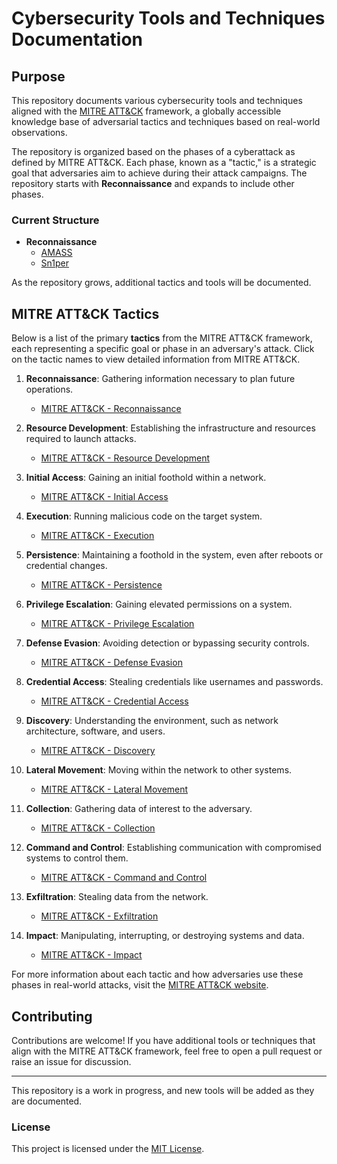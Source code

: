 # Cybersecurity Tools and Techniques Documentation

## Purpose
This repository documents various cybersecurity tools and techniques aligned with the [MITRE ATT&CK](https://attack.mitre.org/) framework, a globally accessible knowledge base of adversarial tactics and techniques based on real-world observations.

The repository is organized based on the phases of a cyberattack as defined by MITRE ATT&CK. Each phase, known as a "tactic," is a strategic goal that adversaries aim to achieve during their attack campaigns. The repository starts with **Reconnaissance** and expands to include other phases.

### Current Structure

- **Reconnaissance**
  - [AMASS](./Reconnaissance/AMASS.md)
  - [Sn1per](./Reconnaissance/Sn1per.md)

As the repository grows, additional tactics and tools will be documented.

## MITRE ATT&CK Tactics

Below is a list of the primary **tactics** from the MITRE ATT&CK framework, each representing a specific goal or phase in an adversary's attack. Click on the tactic names to view detailed information from MITRE ATT&CK.

1. **Reconnaissance**: Gathering information necessary to plan future operations.
   - [MITRE ATT&CK - Reconnaissance](https://attack.mitre.org/tactics/TA0043/)

2. **Resource Development**: Establishing the infrastructure and resources required to launch attacks.
   - [MITRE ATT&CK - Resource Development](https://attack.mitre.org/tactics/TA0042/)

3. **Initial Access**: Gaining an initial foothold within a network.
   - [MITRE ATT&CK - Initial Access](https://attack.mitre.org/tactics/TA0001/)

4. **Execution**: Running malicious code on the target system.
   - [MITRE ATT&CK - Execution](https://attack.mitre.org/tactics/TA0002/)

5. **Persistence**: Maintaining a foothold in the system, even after reboots or credential changes.
   - [MITRE ATT&CK - Persistence](https://attack.mitre.org/tactics/TA0003/)

6. **Privilege Escalation**: Gaining elevated permissions on a system.
   - [MITRE ATT&CK - Privilege Escalation](https://attack.mitre.org/tactics/TA0004/)

7. **Defense Evasion**: Avoiding detection or bypassing security controls.
   - [MITRE ATT&CK - Defense Evasion](https://attack.mitre.org/tactics/TA0005/)

8. **Credential Access**: Stealing credentials like usernames and passwords.
   - [MITRE ATT&CK - Credential Access](https://attack.mitre.org/tactics/TA0006/)

9. **Discovery**: Understanding the environment, such as network architecture, software, and users.
   - [MITRE ATT&CK - Discovery](https://attack.mitre.org/tactics/TA0007/)

10. **Lateral Movement**: Moving within the network to other systems.
    - [MITRE ATT&CK - Lateral Movement](https://attack.mitre.org/tactics/TA0008/)

11. **Collection**: Gathering data of interest to the adversary.
    - [MITRE ATT&CK - Collection](https://attack.mitre.org/tactics/TA0009/)

12. **Command and Control**: Establishing communication with compromised systems to control them.
    - [MITRE ATT&CK - Command and Control](https://attack.mitre.org/tactics/TA0011/)

13. **Exfiltration**: Stealing data from the network.
    - [MITRE ATT&CK - Exfiltration](https://attack.mitre.org/tactics/TA0010/)

14. **Impact**: Manipulating, interrupting, or destroying systems and data.
    - [MITRE ATT&CK - Impact](https://attack.mitre.org/tactics/TA0040/)

For more information about each tactic and how adversaries use these phases in real-world attacks, visit the [MITRE ATT&CK website](https://attack.mitre.org/).

## Contributing
Contributions are welcome! If you have additional tools or techniques that align with the MITRE ATT&CK framework, feel free to open a pull request or raise an issue for discussion.

---

This repository is a work in progress, and new tools will be added as they are documented.

### License
This project is licensed under the [MIT License](./LICENSE).
